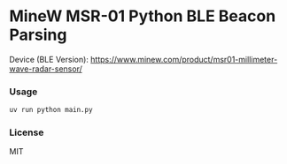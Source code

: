 # MineW MSR-01 Python BLE Beacon Parsing

Device (BLE Version): https://www.minew.com/product/msr01-millimeter-wave-radar-sensor/

### Usage

```bash
uv run python main.py
```

### License

MIT